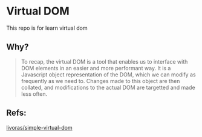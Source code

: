 # Virtual DOM

This repo is for learn virtual dom

## Why?

> To recap, the virtual DOM is a tool that enables us to interface with DOM elements in an easier and more performant way. It is a Javascript object representation of the DOM, which we can modify as frequently as we need to. Changes made to this object are then collated, and modifications to the actual DOM are targetted and made less often.

## Refs: 

[livoras/simple-virtual-dom](https://github.com/livoras/simple-virtual-dom)

